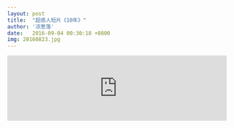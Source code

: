 ```yaml
---
layout: post
title:  "超感人短片《10年》"
author: '凉葱落'
date:   2016-09-04 00:30:18 +0800
img: 20160823.jpg
---
```

<style type="text/css">.img{display:none;}</style>

<iframe frameborder="0" width="100%" src="http://v.qq.com/iframe/player.html?vid=o0317tddf5t&tiny=0&auto=0" allowfullscreen></iframe>

